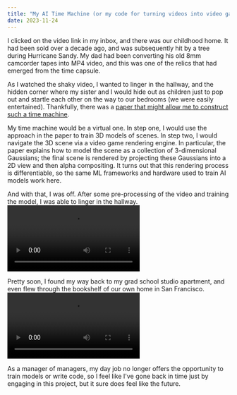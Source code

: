 ```yaml
---
title: "My AI Time Machine (or my code for turning videos into video games)"
date: 2023-11-24
---
```


I clicked on the video link in my inbox, and there was our childhood home. 
It had been sold over a decade ago, and was subsequently hit by a tree during Hurricane Sandy.
My dad had been converting his old 8mm camcorder tapes into MP4 video, and this was one of the relics 
that had emerged from the time capsule.

As I watched the shaky video, I wanted to linger in the hallway, and the hidden corner where my sister 
and I would hide out as children just to pop out and startle each other on the way to our bedrooms (we 
were easily entertained).
Thankfully, there was a [paper that might allow me to construct such a time machine](https://repo-sam.inria.fr/fungraph/3d-gaussian-splatting/).

My time machine would be a virtual one. In step one, I would use the approach in the paper to train 3D models of scenes.
In step two, I would navigate the 3D scene via a video game rendering engine. In particular, the paper explains how to model the scene 
as a collection of 3-dimensional Gaussians; the final scene is rendered by projecting these Gaussians into a 2D view and then alpha compositing. 
It turns out that this rendering process is differentiable, so the same ML frameworks and hardware used to train AI models work here. 

And with that, I was off. After some pre-processing of the video and training the model, I was able to linger in the hallway.
<video src="https://github.com/krisheswaran/krisheswaran.github.io/assets/22381514/a04e7da0-040b-4a7a-9c2e-0e52d2d22e92" type="video/mp4" controls>
</video>

Pretty soon, I found my way back to my grad school studio apartment, and even flew through the bookshelf of our own home in San Francisco.
<video src="https://github.com/krisheswaran/krisheswaran.github.io/assets/22381514/b8a93487-255f-4e88-a5d2-70e493a50722" type="video/mp4" controls>
</video>

As a manager of managers, my day job no longer offers the opportunity to train models or write code, so I feel like I've gone 
back in time just by engaging in this project, but it sure does feel like the future.
